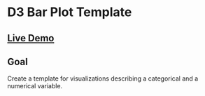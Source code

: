 # D3 Bar Plot Template

## [Live Demo](https://codepen.io/borntofrappe/full/oNvYXoa)

## Goal

Create a template for visualizations describing a categorical and a numerical variable.